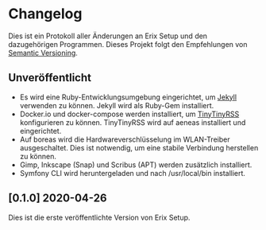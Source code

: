 # Changelog
Dies ist ein Protokoll aller Änderungen an Erix Setup und den dazugehörigen Programmen. Dieses Projekt folgt den Empfehlungen von [Semantic Versioning](https://semver.org/lang/de/).

## Unveröffentlicht
- Es wird eine Ruby-Entwicklungsumgebung eingerichtet, um [Jekyll](https://jekyllrb.com/) verwenden zu können. Jekyll wird als Ruby-Gem installiert.
- Docker.io und docker-compose werden installiert, um [TinyTinyRSS](https://tt-rss.org/) konfigurieren zu können. TinyTinyRSS wird auf aeneas installiert und eingerichtet.
- Auf boreas wird die Hardwareverschlüsselung im WLAN-Treiber ausgeschaltet. Dies ist notwendig, um eine stabile Verbindung herstellen zu können.
- Gimp, Inkscape (Snap) und Scribus (APT) werden zusätzlich installiert.
- Symfony CLI wird heruntergeladen und nach /usr/local/bin installiert.

## [0.1.0] 2020-04-26
Dies ist die erste veröffentlichte Version von Erix Setup.
